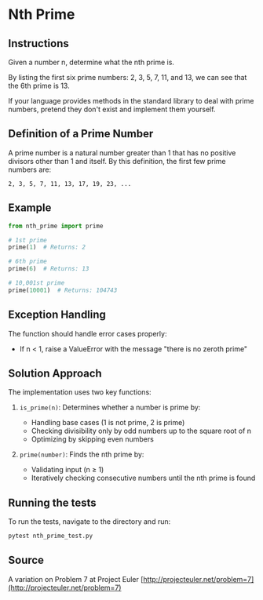 # Nth Prime

## Instructions

Given a number n, determine what the nth prime is.

By listing the first six prime numbers: 2, 3, 5, 7, 11, and 13, we can see that the 6th prime is 13.

If your language provides methods in the standard library to deal with prime numbers, pretend they don't exist and implement them yourself.

## Definition of a Prime Number

A prime number is a natural number greater than 1 that has no positive divisors other than 1 and itself. By this definition, the first few prime numbers are:

```
2, 3, 5, 7, 11, 13, 17, 19, 23, ...
```

## Example

```python
from nth_prime import prime

# 1st prime
prime(1)  # Returns: 2

# 6th prime 
prime(6)  # Returns: 13

# 10,001st prime
prime(10001)  # Returns: 104743
```

## Exception Handling

The function should handle error cases properly:

- If n < 1, raise a ValueError with the message "there is no zeroth prime"

## Solution Approach

The implementation uses two key functions:

1. `is_prime(n)`: Determines whether a number is prime by:
   - Handling base cases (1 is not prime, 2 is prime)
   - Checking divisibility only by odd numbers up to the square root of n
   - Optimizing by skipping even numbers

2. `prime(number)`: Finds the nth prime by:
   - Validating input (n ≥ 1)
   - Iteratively checking consecutive numbers until the nth prime is found

## Running the tests

To run the tests, navigate to the directory and run:

```bash
pytest nth_prime_test.py
```

## Source

A variation on Problem 7 at Project Euler [http://projecteuler.net/problem=7](http://projecteuler.net/problem=7)
